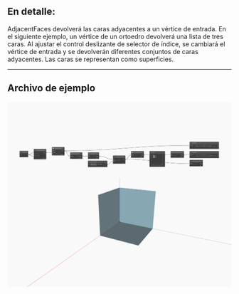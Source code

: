 ## En detalle:
AdjacentFaces devolverá las caras adyacentes a un vértice de entrada. En el siguiente ejemplo, un vértice de un ortoedro devolverá una lista de tres caras. Al ajustar el control deslizante de selector de índice, se cambiará el vértice de entrada y se devolverán diferentes conjuntos de caras adyacentes. Las caras se representan como superficies.
___
## Archivo de ejemplo

![AdjacentFaces](./Autodesk.DesignScript.Geometry.Vertex.AdjacentFaces_img.jpg)

